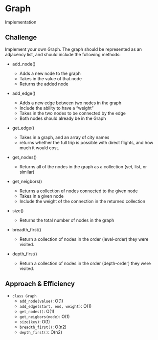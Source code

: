 # Graph
Implementation

## Challenge
Implement your own Graph. The graph should be represented as an adjacency list, and should include the following methods:

* add_node()
    * Adds a new node to the graph
    * Takes in the value of that node
    * Returns the added node
* add_edge()
    * Adds a new edge between two nodes in the graph
    * Include the ability to have a “weight”
    * Takes in the two nodes to be connected by the edge
    * Both nodes should already be in the Graph
* get_edge()
    * Takes in a graph, and an array of city names 
    * returns whether the full trip is possible with direct flights, and how much it would cost.
* get_nodes()
    * Returns all of the nodes in the graph as a collection (set, list, or similar)
* get_neigbors()
    * Returns a collection of nodes connected to the given node
    * Takes in a given node
    * Include the weight of the connection in the returned collection
* size()
    * Returns the total number of nodes in the graph

* breadth_first()
    * Return a collection of nodes in the order (level-order) they were visited.

* depth_first()
    * Return a collection of nodes in the order (depth-order) they were visited.

## Approach & Efficiency
* `class Graph`
    * `add_node(value)`: O(1)
    * `add_edge(start, end, weight)`: O(1)
    * `get_nodes()`: O(1)
    * `get_neigbors(node)`: O(1)
    * `size(key)`: O(1)
    * `breadth_first()`: O(n2)
    * `depth_first()`: O(n2)
